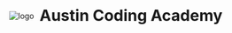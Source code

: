 <div style="display: flex; align-items: center">
  <img alt="logo" id="logo-img" src="http://en.gravatar.com/userimage/107370100/a08594145564536138dfaaf072c7b241.png" />
  <h1 style="margin: 0 10px;">
    <span id="logo-city">Austin</span>
    Coding Academy
  </h1>
</div>
<script type="text/javascript">
  var img, city, key;
  switch (window.location.host) {
    case 'student.houstontxcodingacademy.com':
      img = "https://en.gravatar.com/userimage/107370100/8929bf98bfb0323911888716a93da00b.png";
      city = "Houston";
      key = "houstontx";
      break;
    case 'student.sanantoniocodingacademy.com':
      img = "https://en.gravatar.com/userimage/107370100/4e6f9d7f5c483b96ca3907d1929ea27c.png";
      city = "San Antonio";
      key = "sanantonio";
      break;
    case 'student.dallascodingacademy.com':
      img = "https://en.gravatar.com/userimage/107370100/0918789e7818ad581794ec8ae0a889d8.png";
      city = "Dallas";
      key = "dallas";
      break;
    default:
      img = "http://en.gravatar.com/userimage/107370100/a08594145564536138dfaaf072c7b241.png";
      city = "Austin";
      key = "austin";
      break;
  }
  document.getElementById('logo-img').setAttribute('src', img);
  document.getElementById('logo-city').innerText = city;
  document.querySelector('link[rel="shortcut icon"]').setAttribute('href', 'gitbook/images/' + key + '.ico');
</script>
